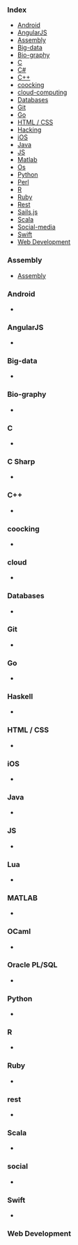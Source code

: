 ### Index

* [Android](#android)
* [AngularJS](#angularjs)
* [Assembly](#assembly)
* [Big-data](#Big-data)
* [Bio-graphy](#bio-graphy)
* [C](#c)
* [C#](#c-sharp)
* [C++](#c-2)
* [coocking](#coocking)
* [cloud-computing](#cloud)
* [Databases](#databases)
* [Git](#git)
* [Go](#go)
* [HTML / CSS](#html--css)
* [Hacking](#hacking)
* [iOS](#ios)
* [Java](#java)
* [JS](#js)
* [Matlab](#matlab)
* [Os](#os)
* [Python](#python)
* [Perl](#Perl)
* [R](#r)
* [Ruby](#ruby)
* [Rest](#rest)
* [Sails.js](#sailsjs)
* [Scala](#scala)
* [Social-media](#social)
* [Swift](#swift)
* [Web Development](#web-development)


### Assembly

* [Assembly](#http://google.com)


### Android

* 


### AngularJS

* 

### Big-data
*
### Bio-graphy
*

### C

* 


### C Sharp

* 


### C++

* 


### coocking

* 


### cloud

* 



### Databases

* 


### Git

* 


### Go

* 


### Haskell

* 


### HTML / CSS

* 


### iOS

* 


### Java

* 

### JS

* 


### Lua

* 


### MATLAB

* 




### OCaml

* 


### Oracle PL/SQL

* 


### Python

*


### R

* 



### Ruby

* 

### rest

*




### Scala

* 

### social

* 


### Swift

* 

### Web Development


